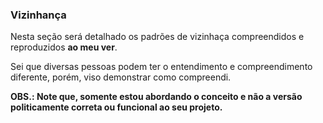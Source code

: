 ### Vizinhança

Nesta seção será detalhado os padrões de vizinhaça compreendidos e reproduzidos <b>ao meu ver</b>.

Sei que diversas pessoas podem ter o entendimento e compreendimento diferente, porém, viso demonstrar como compreendi.

<b>OBS.: Note que, somente estou abordando o conceito e não a versão politicamente correta ou funcional ao seu projeto.</b>
